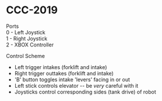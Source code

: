 # CCC-2019

Ports  
0 - Left Joystick  
1 - Right Joystick  
2 - XBOX Controller  
 
Control Scheme
* Left trigger intakes (forklift and intake)
* Right trigger outtakes (forklift and intake)
* 'B' button toggles intake 'levers' facing in or out
* Left stick controls elevator -- be *very* careful with it
* Joysticks control corresponding sides (tank drive) of robot
